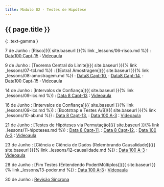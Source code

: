 ```yaml
---
title: Módulo 02 - Testes de Hipótese
---
```


## {{ page.title }}
{: .text-gamma }

7 de Junho
: [Risco]({{ site.baseurl }}{% link _lessons/06-risco.md %})
  : [Data100 Capt-15](https://www.textbook.ds100.org/ch/15/prob_and_gen.html)
: [Videoaula](https://www.youtube.com/playlist?list=PL4B0y0yqpKCI-QQDnMN739YgyP2lQ78WH)

9 de Junho
: [Teorema Central do Limite]({{ site.baseurl }}{% link _lessons/07-tcl.md %})
: [(Extra) Amostragem]({{ site.baseurl }}{% link _lessons/08-amostragem.md %})
  : [Data8 Capt-10](https://www.inferentialthinking.com/chapters/10/Sampling_and_Empirical_Distributions.html),
  : [Data8 Capt-14](https://www.inferentialthinking.com/chapters/14/Why_the_Mean_Matters.html),
  : [Data100 Capt-15](https://www.textbook.ds100.org/ch/15/prob_and_gen.html)
: [Videoaula](https://www.youtube.com/playlist?list=PL4B0y0yqpKCJTfEuPbRXfb8UcH1Z_Tbjt)

14 de Junho
: [Intervalos de Confiança]({{ site.baseurl }}{% link _lessons/09-ics.md %})
  : [Data 8 Capt-13](https://www.inferentialthinking.com/chapters/13/Estimation.html)
: [Videoaula](https://www.youtube.com/playlist?list=PL4B0y0yqpKCKSlU6M0AGEMz6PG9Fll7WW)

16 de Junho
: [Intervalos de Confiança]({{ site.baseurl }}{% link _lessons/09-ics.md %})
: [Bootstrap e Testes A/B]({{ site.baseurl }}{% link _lessons/10-ab.md %})
  : [Data 8 Capt-13](https://www.inferentialthinking.com/chapters/13/Estimation.html),
  : [Data 100 A-3](https://www.textbook.ds100.org/ch/a03/hyp_intro.html)
: [Videoaula](https://www.youtube.com/playlist?list=PL4B0y0yqpKCIALxnvBUBz6OEWPeDYEZSd)

21 de Junho
: [Testes de Hipóteses via Permutação]({{ site.baseurl }}{% link _lessons/11-hipoteses.md %})
  : [Data 8 Capt-11](https://www.inferentialthinking.com/chapters/11/Testing_Hypotheses.html),
  : [Data 8 Capt-12](https://www.inferentialthinking.com/chapters/12/Comparing_Two_Samples.html),
  : [Data 100 A-3](https://www.textbook.ds100.org/ch/a03/hyp_intro.html)
: [Videoaula](https://www.youtube.com/playlist?list=PL4B0y0yqpKCLXYzhcdDEUby8280aCyCsl)

23 de Junho
: [Ciência e Ciência de Dados (Relembrando Causalidade)]({{ site.baseurl }}{% link _lessons/12-causalidade.md %})
  : [Data 100 A-3](https://www.textbook.ds100.org/ch/a03/hyp_intro.html)
: [Videoaula](https://www.youtube.com/playlist?list=PL4B0y0yqpKCLFtqPq8nl_OCrVlZHsAoeC)

28 de Junho
: [Fim Testes (Entendendo Poder/Múltiplos)]({{ site.baseurl }}{% link _lessons/13-poder.md %})
  : [Data 100 A-3](https://www.textbook.ds100.org/ch/a03/hyp_intro.html)
: [Videoaula](https://www.youtube.com/playlist?list=PL4B0y0yqpKCLS5laDUoNKh2pgp7CF3juU)

30 de Junho
: [Revisão Síncrona](https://youtu.be/bX5LVTsij-w)
